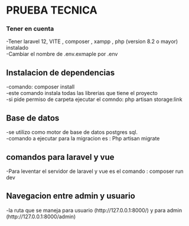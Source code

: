 <h1>PRUEBA TECNICA </h1>
<h3>Tener en cuenta</h3>
-Tener laravel 12, VITE , composer , xampp , php (version 8.2 o mayor) instalado
<br>
-Cambiar el nombre de .env.exmaple por .env
<br>
<h2>Instalacion de dependencias</h2>
-comando: composer install
<br>
-este comando instala todas las librerias que tiene el proyecto
<br>
-si pide permiso de carpeta ejecutar el comndo: php artisan storage:link

<br>
<h2>Base de datos</h2>
-se utilizo como motor de base de datos postgres sql. 
<br>
-comando a ejecutar para la migracion es : Php artisan migrate
<br>
<h2>comandos para laravel y vue</h2>
-Para leventar el servidor de laravel y vue es el comando : composer run dev
<br>
<h2>Navegacion entre admin y usuario</h2>
-la ruta que se maneja para usuario (http://127.0.0.1:8000/) y para admin (http://127.0.0.1:8000/admin)


